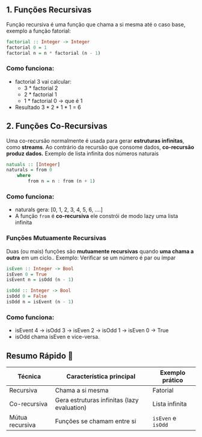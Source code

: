 
## 1. Funções Recursivas
 Função recursiva é uma função que chama a si mesma até o caso base, exemplo a função fatorial:
 ```haskell
 factorial :: Integer -> Integer
 factorial 0 = 1
 factorial n = n * factorial (n - 1)
 ```
### Como funciona: 
- factorial 3 vai calcular:
	- 3 \* factorial 2
	- 2 \* factorial 1
	- 1 \* factorial 0 -> que é 1
- Resultado 3 \* 2 \* 1 \* 1 = 6

## 2. Funções Co-Recursivas
Uma co-recursão normalmente é usada para gerar **estruturas infinitas**, como **streams**. Ao contrário da recursão que consome dados, **co-recursão produz dados.**
Exemplo de lista infinita dos números naturais
```haskell
natuals :: [Integer]
naturals = from 0
	where
		from n = n : from (n + 1)
```
### Como funciona:
- naturals gera: \[0, 1, 2, 3, 4, 5, 6, ....]
- A função `from` é **co-recursiva** ele constrói de modo lazy uma lista infinita

### Funções Mutuamente Recursivas
Duas (ou mais) funções são **mutuamente recursivas** quando **uma chama a outra** em um ciclo..
Exemplo: Verificar se um número é par ou ímpar
```haskell
isEven :: Integer -> Bool
isEven 0 = True
isEvent n = isOdd (n - 1)

isOdd :: Integer -> Bool
isOdd 0 = False
isOdd n = isEvent (n - 1)
```
### Como funciona:
- isEvent 4 -> isOdd 3 -> isEven 2 -> isOdd 1 -> isEven 0 -> True
- isOdd chama isEven e vice-versa.

## Resumo Rápido 📝

|Técnica|Característica principal|Exemplo prático|
|---|---|---|
|Recursiva|Chama a si mesma|Fatorial|
|Co-recursiva|Gera estruturas infinitas (lazy evaluation)|Lista infinita|
|Mútua recursiva|Funções se chamam entre si|`isEven` e `isOdd`|

